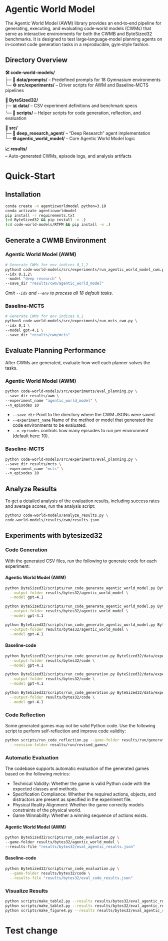 # Agentic World Model

The Agentic World Model (AWM) library provides an end‑to‑end pipeline for generating, executing, and evaluating code‑world models (CWMs) that serve as interactive environments for both the CWMB and ByteSized32 benchmarks. It is designed to test large‑language‑model planning agents on in‑context code generation tasks in a reproducible, gym‑style fashion.

## Directory Overview

**🛠️ code-world-models/**  
├─ **📄 data/prompts/**      – Predefined prompts for 18 Gymnasium environments  
└─ **⚙️ src/experiments/**  – Driver scripts for AWM and Baseline-MCTS pipelines  

**📝 ByteSized32/**  
├─ **📊 data/**             – CSV experiment definitions and benchmark specs  
└─ **🔧 scripts/**          – Helper scripts for code generation, reflection, and evaluation  

**🤖 src/**  
├─ **🔬 deep_research_agent/**   – “Deep Research” agent implementation  
└─ **🌐 agentic_world_model/**   – Core Agentic World Model logic  

**📈 results/**  
– Auto-generated CWMs, episode logs, and analysis artifacts  

# Quick‑Start

## Installation

```bash
conda create -n agenticworldmodel python=3.10
conda activate agenticworldmodel
pip install -r requirements.txt 
(cd ByteSized32 && pip install -e .)
(cd code-world-models/RTFM && pip install -e .)
```

## Generate a CWMB Environment

### Agentic World Model (AWM)

```bash
# Generate CWMs for env indices 0,1,2
python3 code-world-models/src/experiments/run_agentic_world_model_cwm.py \
--idx 0,1,2\
--model "deep research" \
--save_dir "results/cwm/agentic_world_model"
```

*Omit `--idx` and `--env` to process all 18 default tasks.*

### Baseline-MCTS

```bash
# Generate CWMs for env indices 0,1
python3 code-world-models/src/experiments/run_mcts_cwm.py \
--idx 0,1 \
--model gpt-4.1 \
--save_dir "results/cwm/mcts"
```

## Evaluate Planning Performance

After CWMs are generated, evaluate how well each planner solves the tasks.

### Agentic World Model (AWM)

```bash
python code-world-models/src/experiments/eval_planning.py \
--save_dir results/awm \
--experiment_name "agentic_world_model" \
--n_episodes 10
```

- `--save_dir` Point to the directory where the CWM JSONs were saved.
- `--experiment_name` Name of the method or model that generated the code environments to be evaluated.
- `--n_episodes` controls how many episodes to run per environment (default here: 10).

### Baseline-MCTS

```bash
python code-world-models/src/experiments/eval_planning.py \
--save_dir results/mcts \
--experiment_name "mcts" \
--n_episodes 10
```

## Analyze Results

To get a detailed analysis of the evaluation results, including success rates and average scores, run the analysis script:

```bash
python3 code-world-models/analyze_results.py \
code-world-models/results/cwm/results.json
```

## Experiments with bytesized32

### Code Generation

With the generated CSV files, run the following to generate code for each experiment:

#### Agentic World Model (AWM)

```bash
python ByteSized32/scripts/run_code_generate_agentic_world_model.py ByteSized32/data/experiment_action.csv \
  --output-folder results/bytes32/agentic_world_model \
  --model gpt-4.1

python ByteSized32/scripts/run_code_generate_agentic_world_model.py ByteSized32/data/experiment_distractor.csv \
  --output-folder results/bytes32/agentic_world_model \
  --model gpt-4.1

python ByteSized32/scripts/run_code_generate_agentic_world_model.py ByteSized32/data/experiment_object.csv \
  --output-folder results/bytes32/agentic_world_model \
  --model gpt-4.1
```

#### Baseline-code

```bash
python ByteSized32/scripts/run_code_generation.py ByteSized32/data/experiment_action.csv \
  --output-folder results/bytes32/code \
  --model gpt-4.1

python ByteSized32/scripts/run_code_generation.py ByteSized32/data/experiment_distractor.csv \
  --output-folder results/bytes32/code \
  --model gpt-4.1

python ByteSized32/scripts/run_code_generation.py ByteSized32/data/experiment_object.csv \
  --output-folder results/bytes32/code \
  --model gpt-4.1
```

### Code Reflection

Some generated games may not be valid Python code. Use the following script to perform self-reflection and improve code validity:

```bash
python scripts/run_code_reflection.py --game-folder results/run/generated_games/ \
  --revision-folder results/run/revised_games/
```

### Automatic Evaluation

The codebase supports automatic evaluation of the generated games based on the following metrics:

- Technical Validity: Whether the game is valid Python code with the expected classes and methods.
- Specification Compliance: Whether the required actions, objects, and distractors are present as specified in the experiment file.
- Physical Reality Alignment: Whether the game correctly models constraints of the physical world.
- Game Winnability: Whether a winning sequence of actions exists.

#### Agentic World Model (AWM)

```bash
python ByteSized32/scripts/run_code_evaluation.py \
--game-folder results/bytes32/agentic_world_model \
--results-file "results/bytes32/eval_agentic_results.json"
```

#### Baseline-code

```bash
python ByteSized32/scripts/run_code_evaluation.py \
  --game-folder results/bytes32/code \
  --results-file "results/bytes32/eval_code_results.json"
```

### Visualize Results

```bash
python scripts/make_table2.py --results results/bytes32/eval_agentic_results.json
python scripts/make_table3.py --results results/bytes32/eval_agentic_results.json
python scripts/make_figure4.py --results results/bytes32/eval_agentic_results.json
```
# Test change
